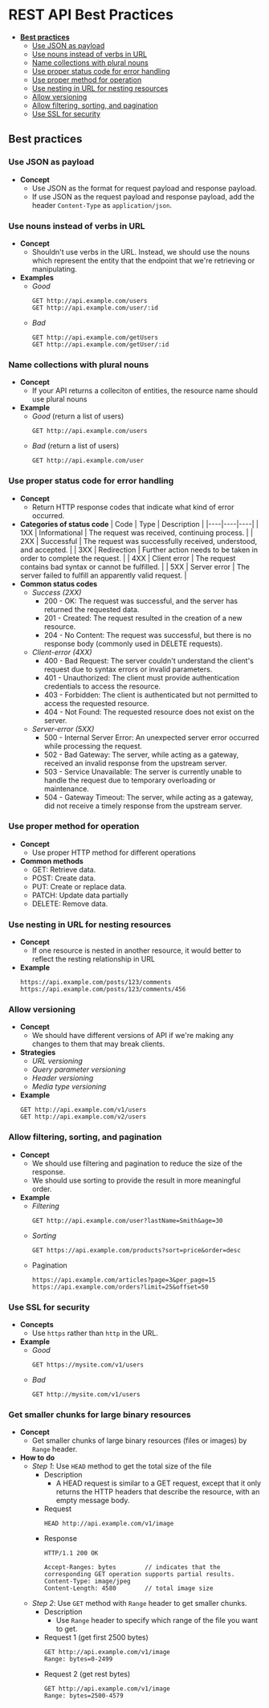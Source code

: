 # REST API Best Practices

- [**Best practices**](#best-practices)
   - [Use JSON as payload](#use-json-as-payload)
   - [Use nouns instead of verbs in URL](#use-nouns-instead-of-verbs-in-url)
   - [Name collections with plural nouns](#name-collections-with-plural-nouns)
   - [Use proper status code for error handling](#use-proper-status-code-for-error-handling)
   - [Use proper method for operation](#use-proper-method-for-operation)
   - [Use nesting in URL for nesting resources](#use-nesting-in-url-for-nesting-resources)
   - [Allow versioning](#allow-versioning)
   - [Allow filtering, sorting, and pagination](#allow-filtering-sorting-and-pagination)
   - [Use SSL for security](#use-ssl-for-security)

## Best practices
### Use JSON as payload
- **Concept**
   - Use JSON as the format for request payload and response payload.
   - If use JSON as the request payload and response payload, add the header `Content-Type` as `application/json`.

### Use nouns instead of verbs in URL
- **Concept**
   - Shouldn't use verbs in the URL. Instead, we should use the nouns which represent the entity that the endpoint that we're retrieving or manipulating.
- **Examples**
   - *Good*
     ```
     GET http://api.example.com/users
     GET http://api.example.com/user/:id
     ```
   - *Bad*
     ```
     GET http://api.example.com/getUsers
     GET http://api.example.com/getUser/:id
     ```

### Name collections with plural nouns
- **Concept**
   - If your API returns a colleciton of entities, the resource name should use plural nouns
- **Example**
   - *Good* (return a list of users)
     ```
     GET http://api.example.com/users
     ```
   - *Bad* (return a list of users)
     ```
     GET http://api.example.com/user
     ```

### Use proper status code for error handling
- **Concept**
   - Return HTTP response codes that indicate what kind of error occurred.
- **Categories of status code**
  | Code | Type | Description |
  |----|----|----|
  | 1XX | Informational | The request was received, continuing process. |
  | 2XX | Successful | The request was successfully received, understood, and accepted. |
  | 3XX | Redirection | Further action needs to be taken in order to complete the request. |
  | 4XX | Client error | The request contains bad syntax or cannot be fulfilled. |
  | 5XX | Server error | The server failed to fulfill an apparently valid request. |
- **Common status codes**
   - *Success (2XX)*
      - 200 - OK: The request was successful, and the server has returned the requested data.
      - 201 - Created: The request resulted in the creation of a new resource.
      - 204 - No Content: The request was successful, but there is no response body (commonly used in DELETE requests).
   - *Client-error (4XX)*
      - 400 - Bad Request: The server couldn't understand the client's request due to syntax errors or invalid parameters.
      - 401 - Unauthorized: The client must provide authentication credentials to access the resource.
      - 403 - Forbidden: The client is authenticated but not permitted to access the requested resource.
      - 404 - Not Found: The requested resource does not exist on the server.
   - *Server-error (5XX)*
      - 500 - Internal Server Error: An unexpected server error occurred while processing the request.
      - 502 - Bad Gateway: The server, while acting as a gateway, received an invalid response from the upstream server.
      - 503 - Service Unavailable: The server is currently unable to handle the request due to temporary overloading or maintenance.
      - 504 - Gateway Timeout: The server, while acting as a gateway, did not receive a timely response from the upstream server.

### Use proper method for operation
- **Concept**
   - Use proper HTTP method for different operations
- **Common methods**
   - GET: Retrieve data.
   - POST: Create data.
   - PUT: Create or replace data.
   - PATCH: Update data partially
   - DELETE: Remove data.

### Use nesting in URL for nesting resources
- **Concept**
   - If one resource is nested in another resource, it would better to reflect the resting relationship in URL
- **Example**
  ```
  https://api.example.com/posts/123/comments
  https://api.example.com/posts/123/comments/456
  ```

### Allow versioning
- **Concept**
   - We should have different versions of API if we're making any changes to them that may break clients.
- **Strategies**
   - *URL versioning*
   - *Query parameter versioning*
   - *Header versioning*
   - *Media type versioning*
- **Example**
  ```
  GET http://api.example.com/v1/users
  GET http://api.example.com/v2/users
  ```

### Allow filtering, sorting, and pagination
- **Concept**
   - We should use filtering and pagination to reduce the size of the response.
   - We should use sorting to provide the result in more meaningful order.
- **Example**
   - *Filtering*
     ```
     GET http://api.example.com/user?lastName=Smith&age=30
     ```
   - *Sorting*
     ```
     GET https://api.example.com/products?sort=price&order=desc
     ```
   - Pagination
     ```
     https://api.example.com/articles?page=3&per_page=15
     https://api.example.com/orders?limit=25&offset=50
     ```

### Use SSL for security
- **Concepts**
   - Use `https` rather than `http` in the URL.
- **Example**
   - *Good*
     ```
     GET https://mysite.com/v1/users
     ```
   - *Bad*
     ```
     GET http://mysite.com/v1/users
     ```

### Get smaller chunks for large binary resources
- **Concept**
   - Get smaller chunks of large binary resources (files or images) by `Range` header.
- **How to do**
   - *Step 1*: Use `HEAD` method to get the total size of the file
      - Description
         - A HEAD request is similar to a GET request, except that it only returns the HTTP headers that describe the resource, with an empty message body.
      - Request
        ```
        HEAD http://api.example.com/v1/image
        ```
      - Response
        ```
        HTTP/1.1 200 OK

        Accept-Ranges: bytes        // indicates that the corresponding GET operation supports partial results.
        Content-Type: image/jpeg
        Content-Length: 4580        // total image size
        ```
   - *Step 2*: Use `GET` method with `Range` header to get smaller chunks.
      - Description
         - Use `Range` header to specify which range of the file you want to get.
      - Request 1 (get first 2500 bytes)
        ```
        GET http://api.example.com/v1/image
        Range: bytes=0-2499
        ```
      - Request 2 (get rest bytes)
        ```
        GET http://api.example.com/v1/image
        Range: bytes=2500-4579
        ```
